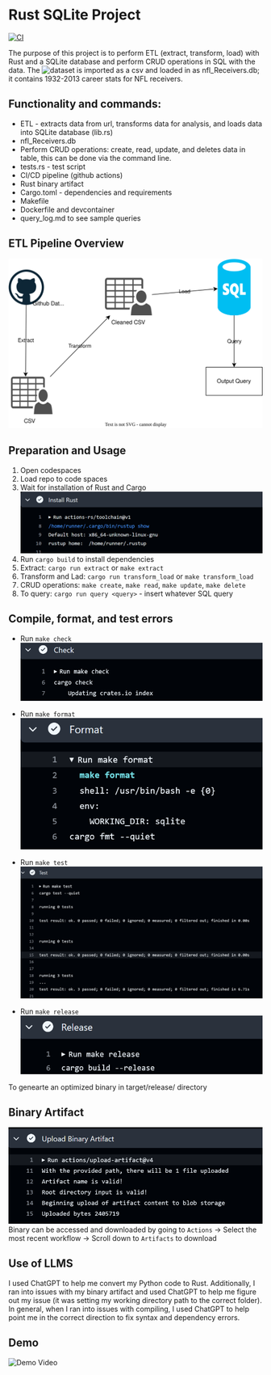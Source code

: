 # Rust SQLite Project 
[![CI](https://github.com/nogibjj/jdc154_week_8/actions/workflows/CI.yml/badge.svg)](https://github.com/nogibjj/jdc154_week_8/actions/workflows/CI.yml)

The purpose of this project is to perform ETL (extract, transform, load) with Rust and a SQLite database and perform CRUD operations in SQL with the data. The ![dataset](https://github.com/fivethirtyeight/data/tree/master/nfl-wide-receivers) is imported as a csv and loaded in as nfl_Receivers.db; it contains 1932-2013 career stats for NFL receivers.  

## Functionality and commands:
* ETL - extracts data from url, transforms data for analysis, and loads data into SQLite database (lib.rs) 
* nfl_Receivers.db
* Perform CRUD operations: create, read, update, and deletes data in table, this can be done via the command line. 
* tests.rs - test script
* CI/CD pipeline (github actions)
* Rust binary artifact
* Cargo.toml - dependencies and requirements
* Makefile
* Dockerfile and devcontainer
* query_log.md to see sample queries

## ETL Pipeline Overview
![alt text](images/etl_flow.svg)


## Preparation and Usage
1. Open codespaces 
2. Load repo to code spaces
3. Wait for installation of Rust and Cargo 
![alt text](images/install.png)
4. Run `cargo build` to install dependencies
5. Extract: `cargo run extract` or `make extract`
6. Transform and Lad: `cargo run transform_load` or `make transform_load`
7. CRUD operations: `make create`, `make read`, `make update`, `make delete`
8. To query: `cargo run query <query>` - insert whatever SQL query 



## Compile, format, and test errors
* Run `make check`
![alt text](images/check.png)

* Run `make format`
![alt text](images/format.png)

* Run `make test` 
![alt text](images/test.png)

* Run `make release`
![alt text](images/release.png)

To genearte an optimized binary in target/release/<projectname> directory

## Binary Artifact
![alt text](images/artifact.png)
Binary can be accessed and downloaded by going to `Actions` -> Select the most recent workflow -> Scroll down to `Artifacts` to download

## Use of LLMS
I used ChatGPT to help me convert my Python code to Rust. Additionally, I ran into issues with my binary artifact and used ChatGPT to help me figure out my issue (it was setting my working directory path to the correct folder). In general, when I ran into issues with compiling, I used ChatGPT to help point me in the correct direction to fix syntax and dependency errors. 

## Demo 
![Demo Video](https://youtu.be/qN-oMLtS37g?si=WlHoVJmm4ngp2PG8)

